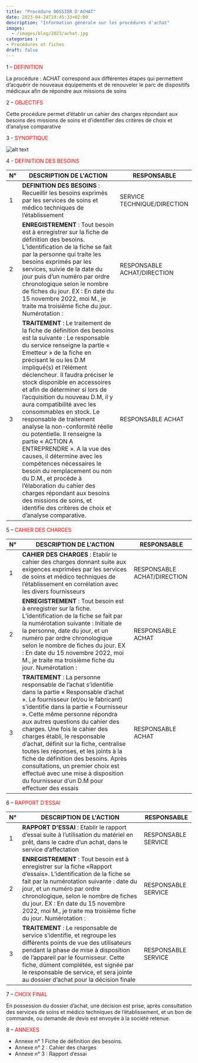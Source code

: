 ```yaml
---
title: "Procédure DOSSIER D'ACHAT"
date: 2023-04-24T19:45:33+02:00
description: "Information générale sur les procédures d'achat"
images:
  - /images/blog/2023/achat.jpg  
categories : 
- Procédures et fiches
draft: false
---
```


1 – <span style='color: red'>DEFINITION</span>

La procédure : ACHAT correspond aux différentes étapes qui permettent d’acquérir de nouveaux équipements et de renouveler le parc de dispositifs médicaux afin de répondre aux missions de soins

2 – <span style='color: red'>OBJECTIFS</span>

Cette procédure permet d’établir un cahier des charges répondant aux besoins des missions de 
soins et d’identifier des critères de choix et d’analyse comparative


3 - <span style='color: red'>SYNOPTIQUE</span>

![alt text](/images/blog/2023/synoptique.jpg)


4 - <span style='color: red'>DEFINITION DES BESOINS</span>

|   **N°**   | **DESCRIPTION DE L'ACTION** | **RESPONSABLE** | 
|---    |-    |-    |
|   1   | **DEFINITION DES BESOINS** : Recueillir les besoins exprimés par les services de soins et médico techniques de l’établissement     |   SERVICE TECHNIQUE/DIRECTION |
|   2   | **ENREGISTREMENT** : Tout besoin est à enregistrer sur la fiche de définition des besoins. L’identification de la fiche se fait par la personne qui traite les besoins exprimés par les services, suivie de la date du jour puis d’un numéro par ordre chronologique selon le nombre de fiches du jour. EX : En date du 15 novembre 2022, moi M., je traite ma troisième fiche du jour. Numérotation : |   RESPONSABLE ACHAT/DIRECTION |
|   3  | **TRAITEMENT** :  Le traitement de la fiche de définition des besoins est la suivante : Le responsable du service renseigne la partie « Emetteur » de la fiche en précisant le ou les D.M impliqué(s) et l’élément déclencheur. Il faudra préciser le stock disponible en accessoires et afin de déterminer si lors de l’acquisition du nouveau D.M, il y aura compatibilité avec les consommables en stock. Le responsable de traitement analyse la non-conformité réelle ou potentielle. Il renseigne la partie « ACTION  A ENTREPRENDRE ». A la vue des causes, il détermine avec les compétences nécessaires le besoin du remplacement ou non du D.M., et procède à l’élaboration du cahier des charges répondant aux besoins des missions de soins, et identifie des critères de choix et d’analyse comparative.|   RESPONSABLE ACHAT |

5 – <span style='color: red'>CAHIER DES CHARGES</span> 

|   **N°**   | **DESCRIPTION DE L'ACTION** | **RESPONSABLE** | 
|---    |-    |-    |
|   1   | **CAHIER DES CHARGES** : Etablir le cahier des charges donnant suite aux exigences exprimées par les services de soins et médico techniques de l’établissement en corrélation avec les divers fournisseurs     |   RESPONSABLE ACHAT/DIRECTION |
|   2   | **ENREGISTREMENT** : Tout besoin est à enregistrer sur la fiche. L’identification de la fiche se fait par la numérotation suivante : Initiale de la personne, date du jour, et un numéro par ordre chronologique selon le nombre de fiches du jour. EX : En date du 15 novembre 2022, moi M., je traite ma troisième fiche du jour. Numérotation :  |   RESPONSABLE ACHAT |
|   3  | **TRAITEMENT** :  La personne responsable de l’achat s’identifie dans la partie « Responsable d’achat ». Le fournisseur (et/ou le fabricant) s’identifie dans la partie « Fournisseur ». Cette même personne répondra aux autres questions du cahier des charges. Une fois le cahier des charges établi, le responsable d’achat, définit sur la fiche, centralise toutes les réponses, et les joints à la fiche de définition des besoins. Après consultations, un premier choix est effectué avec une mise à disposition du fournisseur d’un D.M pour effectuer des essais|   RESPONSABLE ACHAT |


6 – <span style='color: red'>RAPPORT D'ESSAI</span> 

|   **N°**   | **DESCRIPTION DE L'ACTION** | **RESPONSABLE** | 
|---    |-    |-    |
|   1   | **RAPPORT D'ESSAI** : Etablir le rapport d’essai suite à l’utilisation du matériel en prêt, dans le cadre d’un achat, dans le service d’affectation     |   RESPONSABLE SERVICE |
|   2   | **ENREGISTREMENT** : Tout besoin est à enregistrer sur la fiche «Rapport d’essais». L’identification de la fiche se fait par la numérotation suivante : date du jour, et un numéro par ordre chronologique, selon le nombre de fiches du jour. EX : En date du 15 novembre 2022, moi M., je traite ma troisième fiche du jour. Numérotation :  |   RESPONSABLE SERVICE |
|   3  | **TRAITEMENT** : Le responsable de service s’identifie, et regroupe les différents points de vue des utilisateurs pendant la phase de mise à disposition de l’appareil par le fournisseur. Cette fiche, dûment complétée, est signée par le responsable de service, et sera jointe au dossier d’achat pour la décision finale | RESPONSABLE SERVICE |

7 – <span style='color: red'>CHOIX FINAL</span>

En possession du dossier d’achat, une décision est prise, après consultation des services de soins et médico techniques de l’établissement, et un bon de commande, ou demande de devis est envoyée à la société retenue.


8 – <span style='color: red'>ANNEXES</span>

-	Annexe n° 1 Fiche de définition des besoins.
-	Annexe n° 2 : Cahier des charges
- Annexe n° 3 : Rapport d’essai



 
